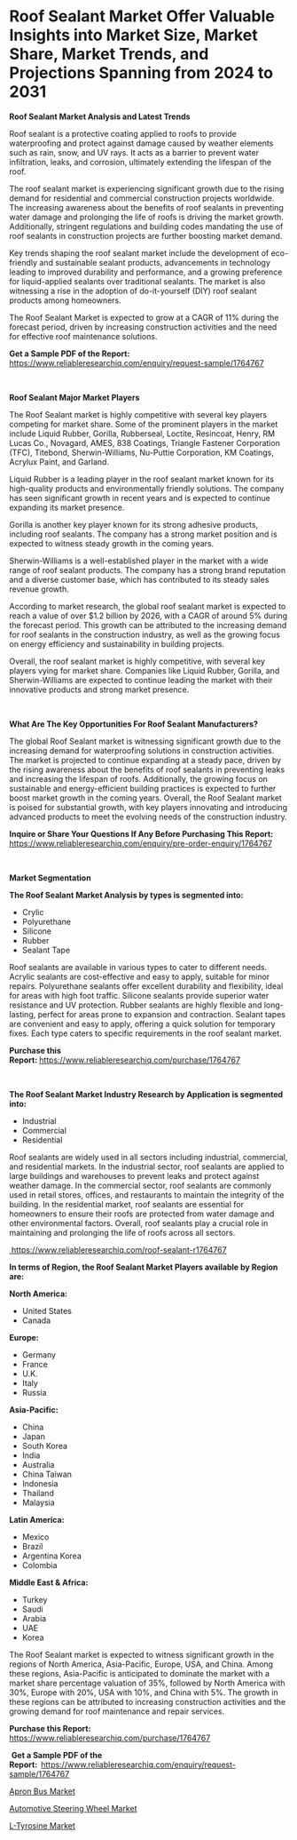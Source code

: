 <p><h1>Roof Sealant Market Offer Valuable Insights into Market Size, Market Share, Market Trends, and Projections Spanning from 2024 to 2031</h1></p><p><strong>Roof Sealant Market Analysis and Latest Trends</strong></p>
<p><p>Roof sealant is a protective coating applied to roofs to provide waterproofing and protect against damage caused by weather elements such as rain, snow, and UV rays. It acts as a barrier to prevent water infiltration, leaks, and corrosion, ultimately extending the lifespan of the roof.</p><p>The roof sealant market is experiencing significant growth due to the rising demand for residential and commercial construction projects worldwide. The increasing awareness about the benefits of roof sealants in preventing water damage and prolonging the life of roofs is driving the market growth. Additionally, stringent regulations and building codes mandating the use of roof sealants in construction projects are further boosting market demand.</p><p>Key trends shaping the roof sealant market include the development of eco-friendly and sustainable sealant products, advancements in technology leading to improved durability and performance, and a growing preference for liquid-applied sealants over traditional sealants. The market is also witnessing a rise in the adoption of do-it-yourself (DIY) roof sealant products among homeowners.</p><p>The Roof Sealant Market is expected to grow at a CAGR of 11% during the forecast period, driven by increasing construction activities and the need for effective roof maintenance solutions.</p></p>
<p><strong>Get a Sample PDF of the Report:&nbsp;</strong> <a href="https://www.reliableresearchiq.com/enquiry/request-sample/1764767">https://www.reliableresearchiq.com/enquiry/request-sample/1764767</a></p>
<p>&nbsp;</p>
<p><strong>Roof Sealant Major Market Players</strong></p>
<p><p>The Roof Sealant market is highly competitive with several key players competing for market share. Some of the prominent players in the market include Liquid Rubber, Gorilla, Rubberseal, Loctite, Resincoat, Henry, RM Lucas Co., Novagard, AMES, 838 Coatings, Triangle Fastener Corporation (TFC), Titebond, Sherwin-Williams, Nu-Puttie Corporation, KM Coatings, Acrylux Paint, and Garland.</p><p>Liquid Rubber is a leading player in the roof sealant market known for its high-quality products and environmentally friendly solutions. The company has seen significant growth in recent years and is expected to continue expanding its market presence.</p><p>Gorilla is another key player known for its strong adhesive products, including roof sealants. The company has a strong market position and is expected to witness steady growth in the coming years.</p><p>Sherwin-Williams is a well-established player in the market with a wide range of roof sealant products. The company has a strong brand reputation and a diverse customer base, which has contributed to its steady sales revenue growth.</p><p>According to market research, the global roof sealant market is expected to reach a value of over $1.2 billion by 2026, with a CAGR of around 5% during the forecast period. This growth can be attributed to the increasing demand for roof sealants in the construction industry, as well as the growing focus on energy efficiency and sustainability in building projects.</p><p>Overall, the roof sealant market is highly competitive, with several key players vying for market share. Companies like Liquid Rubber, Gorilla, and Sherwin-Williams are expected to continue leading the market with their innovative products and strong market presence.</p></p>
<p>&nbsp;</p>
<p><strong>What Are The Key Opportunities For Roof Sealant Manufacturers?</strong></p>
<p><p>The global Roof Sealant market is witnessing significant growth due to the increasing demand for waterproofing solutions in construction activities. The market is projected to continue expanding at a steady pace, driven by the rising awareness about the benefits of roof sealants in preventing leaks and increasing the lifespan of roofs. Additionally, the growing focus on sustainable and energy-efficient building practices is expected to further boost market growth in the coming years. Overall, the Roof Sealant market is poised for substantial growth, with key players innovating and introducing advanced products to meet the evolving needs of the construction industry.</p></p>
<p><strong>Inquire or Share Your Questions If Any Before Purchasing This Report:</strong> <a href="https://www.reliableresearchiq.com/enquiry/pre-order-enquiry/1764767">https://www.reliableresearchiq.com/enquiry/pre-order-enquiry/1764767</a></p>
<p>&nbsp;</p>
<p><strong>Market Segmentation</strong></p>
<p><strong>The Roof Sealant Market Analysis by types is segmented into:</strong></p>
<p><ul><li>Crylic</li><li>Polyurethane</li><li>Silicone</li><li>Rubber</li><li>Sealant Tape</li></ul></p>
<p><p>Roof sealants are available in various types to cater to different needs. Acrylic sealants are cost-effective and easy to apply, suitable for minor repairs. Polyurethane sealants offer excellent durability and flexibility, ideal for areas with high foot traffic. Silicone sealants provide superior water resistance and UV protection. Rubber sealants are highly flexible and long-lasting, perfect for areas prone to expansion and contraction. Sealant tapes are convenient and easy to apply, offering a quick solution for temporary fixes. Each type caters to specific requirements in the roof sealant market.</p></p>
<p><strong>Purchase this Report:&nbsp;</strong><a href="https://www.reliableresearchiq.com/purchase/1764767">https://www.reliableresearchiq.com/purchase/1764767</a></p>
<p>&nbsp;</p>
<p><strong>The Roof Sealant Market Industry Research by Application is segmented into:</strong></p>
<p><ul><li>Industrial</li><li>Commercial</li><li>Residential</li></ul></p>
<p><p>Roof sealants are widely used in all sectors including industrial, commercial, and residential markets. In the industrial sector, roof sealants are applied to large buildings and warehouses to prevent leaks and protect against weather damage. In the commercial sector, roof sealants are commonly used in retail stores, offices, and restaurants to maintain the integrity of the building. In the residential market, roof sealants are essential for homeowners to ensure their roofs are protected from water damage and other environmental factors. Overall, roof sealants play a crucial role in maintaining and prolonging the life of roofs across all sectors.</p></p>
<p><a href="https://www.reliableresearchiq.com/roof-sealant-r1764767">&nbsp;https://www.reliableresearchiq.com/roof-sealant-r1764767</a></p>
<p><strong>In terms of Region, the Roof Sealant Market Players available by Region are:</strong></p>
<p>
    <p> <strong> North America: </strong>
        <ul>
            <li>United States</li>
            <li>Canada</li>
        </ul>
        </p> 
    <p> <strong> Europe: </strong>
        <ul>
            <li>Germany</li>
            <li>France</li>
            <li>U.K.</li>
            <li>Italy</li>
            <li>Russia</li>
        </ul>
        </p> 
    <p> <strong> Asia-Pacific: </strong>
        <ul>
            <li>China</li>
            <li>Japan</li>
            <li>South Korea</li>
            <li>India</li>
            <li>Australia</li>
            <li>China Taiwan</li>
            <li>Indonesia</li>
            <li>Thailand</li>
            <li>Malaysia</li>
        </ul>
        </p> 
    <p> <strong> Latin America: </strong>
        <ul>
            <li>Mexico</li>
            <li>Brazil</li>
            <li>Argentina Korea</li>
            <li>Colombia</li>
        </ul>
        </p> 
    <p> <strong> Middle East & Africa: </strong>
        <ul>
            <li>Turkey</li>
            <li>Saudi</li>
            <li>Arabia</li>
            <li>UAE</li>
            <li>Korea</li>
        </ul>
    </p>
    </p>
<p><p>The Roof Sealant market is expected to witness significant growth in the regions of North America, Asia-Pacific, Europe, USA, and China. Among these regions, Asia-Pacific is anticipated to dominate the market with a market share percentage valuation of 35%, followed by North America with 30%, Europe with 20%, USA with 10%, and China with 5%. The growth in these regions can be attributed to increasing construction activities and the growing demand for roof maintenance and repair services.</p></p>
<p><strong>Purchase this Report: </strong><a href="https://www.reliableresearchiq.com/purchase/1764767">https://www.reliableresearchiq.com/purchase/1764767</a></p>
<p>&nbsp;<strong>Get a Sample PDF of the Report:&nbsp;&nbsp;</strong><a href="https://www.reliableresearchiq.com/enquiry/request-sample/1764767">https://www.reliableresearchiq.com/enquiry/request-sample/1764767</a></p>
<p><strong></strong></p>
<p><p><a href="https://medium.com/@bradleyills65767/analyzing-apron-bus-market-dynamics-and-growth-drivers-and-forecasted-for-period-from-2024-to-2031-88ba818499f2">Apron Bus Market</a></p><p><a href="https://medium.com/@amandaexton567/insights-into-the-automotive-steering-wheel-market-size-which-is-expanding-with-a-9-7-6dfd4815d107">Automotive Steering Wheel Market</a></p><p><a href="https://github.com/AlysaLedner2023/Market-Research-Report-List-2/blob/main/l-tyrosine-market.md">L-Tyrosine Market</a></p></p>